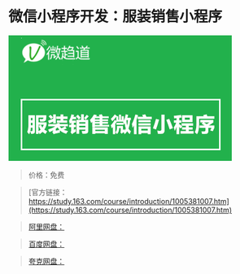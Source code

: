 # 微信小程序开发：服装销售小程序

![img](../../../assets/study163/free/2ad7a125-e7fa-4a8c-909e-e7f89063ede0.png)

> 价格：免费

> [官方链接：https://study.163.com/course/introduction/1005381007.htm](https://study.163.com/course/introduction/1005381007.htm)

> [阿里网盘：]()

> [百度网盘：]()

> [夸克网盘：]()
